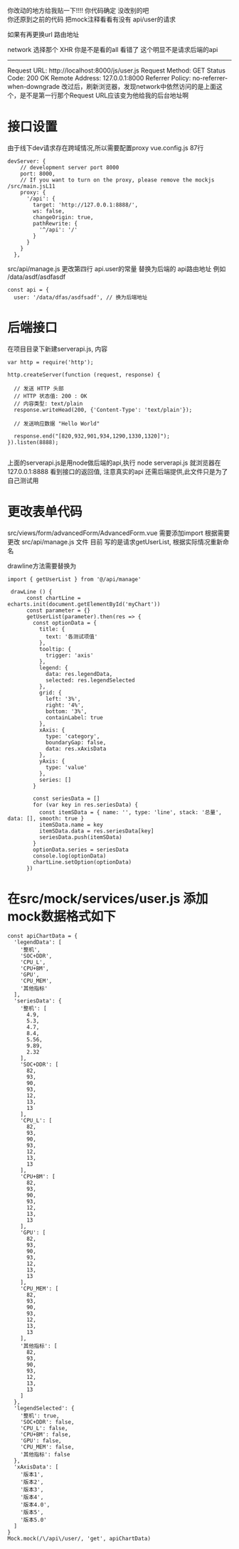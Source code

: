 
你改动的地方给我贴一下!!!!  你代码确定 没改别的吧   
你还原到之前的代码 把mock注释看看有没有 api/user的请求

如果有再更换url 路由地址 

network 选择那个 XHR   你是不是看的all  看错了 这个明显不是请求后端的api

---------


Request URL: http://localhost:8000/js/user.js
Request Method: GET
Status Code: 200 OK
Remote Address: 127.0.0.1:8000
Referrer Policy: no-referrer-when-downgrade
改过后，刷新浏览器，发现network中依然访问的是上面这个，是不是第一行那个Request URL应该变为他给我的后台地址啊

# 接口设置
由于线下dev请求存在跨域情况,所以需要配置proxy
vue.config.js 87行

```
devServer: {
    // development server port 8000
    port: 8000,
    // If you want to turn on the proxy, please remove the mockjs /src/main.jsL11
    proxy: {
      '/api': {
        target: 'http://127.0.0.1:8888/',
        ws: false,
        changeOrigin: true,
        pathRewrite: {
          '^/api': '/'
        }
      }
    }
  },
```
src/api/manage.js 更改第四行 api.user的常量 替换为后端的 api路由地址   例如 /data/asdf/asdfasdf

```
const api = {
  user: '/data/dfas/asdfsadf', // 换为后端地址
```


# 后端接口
在项目目录下新建serverapi.js, 内容

```
var http = require('http');

http.createServer(function (request, response) {

  // 发送 HTTP 头部
  // HTTP 状态值: 200 : OK
  // 内容类型: text/plain
  response.writeHead(200, {'Content-Type': 'text/plain'});

  // 发送响应数据 "Hello World"

  response.end("[820,932,901,934,1290,1330,1320]");
}).listen(8888);


```

上面的serverapi.js是用node做后端的api,执行 node serverapi.js 就浏览器在127.0.0.1:8888 看到接口的返回值,
注意真实的api 还需后端提供,此文件只是为了自己测试用

# 更改表单代码
src/views/form/advancedForm/AdvancedForm.vue 需要添加import
根据需要更改  src/api/manage.js 文件 目前 写的是请求getUserList, 根据实际情况重新命名


drawline方法需要替换为



```
import { getUserList } from '@/api/manage'

 drawLine () {
      const chartLine = echarts.init(document.getElementById('myChart'))
      const parameter = {}
      getUserList(parameter).then(res => {
        const optionData = {
          title: {
            text: '各测试项值'
          },
          tooltip: {
            trigger: 'axis'
          },
          legend: {
            data: res.legendData,
            selected: res.legendSelected
          },
          grid: {
            left: '3%',
            right: '4%',
            bottom: '3%',
            containLabel: true
          },
          xAxis: {
            type: 'category',
            boundaryGap: false,
            data: res.xAxisData
          },
          yAxis: {
            type: 'value'
          },
          series: []
        }

        const seriesData = []
        for (var key in res.seriesData) {
          const itemSData = { name: '', type: 'line', stack: '总量', data: [], smooth: true }
          itemSData.name = key
          itemSData.data = res.seriesData[key]
          seriesData.push(itemSData)
        }
        optionData.series = seriesData
        console.log(optionData)
        chartLine.setOption(optionData)
      })
```

# 在src/mock/services/user.js 添加mock数据格式如下

```
const apiChartData = {
  'legendData': [
    '整机',
    'SOC+DDR',
    'CPU_L',
    'CPU+BM',
    'GPU',
    'CPU_MEM',
    '其他指标'
  ],
  'seriesData': {
    '整机': [
      4.9,
      5.3,
      4.7,
      8.4,
      5.56,
      9.89,
      2.32
    ],
    'SOC+DDR': [
      82,
      93,
      90,
      93,
      12,
      13,
      13
    ],
    'CPU_L': [
      82,
      93,
      90,
      93,
      12,
      13,
      13
    ],
    'CPU+BM': [
      82,
      93,
      90,
      93,
      12,
      13,
      13
    ],
    'GPU': [
      82,
      93,
      90,
      93,
      12,
      13,
      13
    ],
    'CPU_MEM': [
      82,
      93,
      90,
      93,
      12,
      13,
      13
    ],
    '其他指标': [
      82,
      93,
      90,
      93,
      12,
      13,
      13
    ]
  },
  'legendSelected': {
    '整机': true,
    'SOC+DDR': false,
    'CPU_L': false,
    'CPU+BM': false,
    'GPU': false,
    'CPU_MEM': false,
    '其他指标': false
  },
  'xAxisData': [
    '版本1',
    '版本2',
    '版本3',
    '版本4',
    '版本4.0',
    '版本5',
    '版本5.0'
  ]
}
Mock.mock(/\/api\/user/, 'get', apiChartData)

```








